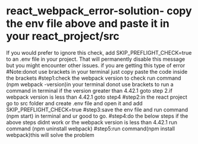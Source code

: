 # react_webpack_error-solution- copy the env file above and paste it in your react_project/src
If you would prefer to ignore this check, add SKIP_PREFLIGHT_CHECK=true to an .env file in your project. That will permanently disable this message but you might encounter other issues.
if you are getting this type of error
#Note:donot use brackets in your terminal just copy paste the code inside the brackets
#step1:check the webpack version to check run command (npm webpack -version)in your terminal  donot use  brackets to run a command in terminal if the version greater than 4.42.1 goto step 2.if webpack version is less than 4.42.1
goto step4
#step2:in the react project go to src folder and create .env file and open it and add SKIP_PREFLIGHT_CHECK=true
#step3:save the env file and run command (npm start) in terminal and ur good to go.
#step4:do the below steps if the above steps didnt work or the webpack version is less than 4.42.1 run command (npm uninstall webpack)
#step5:run command(npm install webpack)this will solve the problem 
